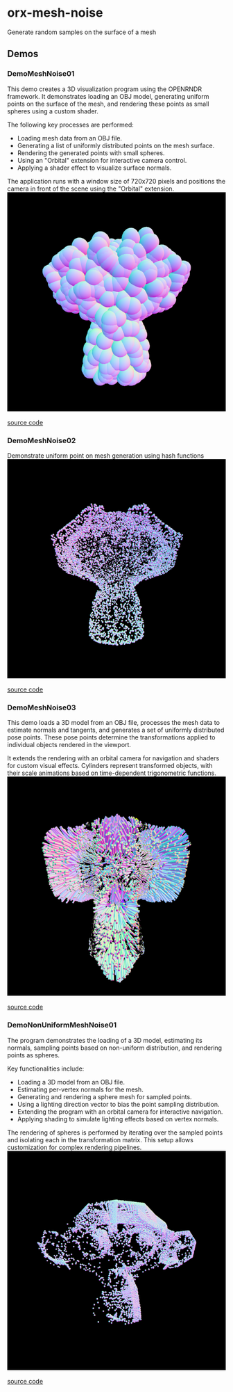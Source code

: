 # orx-mesh-noise

Generate random samples on the surface of a mesh
<!-- __demos__ -->
## Demos
### DemoMeshNoise01

This demo creates a 3D visualization program using the OPENRNDR framework.
It demonstrates loading an OBJ model, generating uniform points on the surface
of the mesh, and rendering these points as small spheres using a custom shader.

The following key processes are performed:
- Loading mesh data from an OBJ file.
- Generating a list of uniformly distributed points on the mesh surface.
- Rendering the generated points with small spheres.
- Using an "Orbital" extension for interactive camera control.
- Applying a shader effect to visualize surface normals.

The application runs with a window size of 720x720 pixels and positions the camera
in front of the scene using the "Orbital" extension.
![DemoMeshNoise01Kt](https://raw.githubusercontent.com/openrndr/orx/media/orx-mesh-noise/images/DemoMeshNoise01Kt.png)

[source code](src/jvmDemo/kotlin/DemoMeshNoise01.kt)

### DemoMeshNoise02

Demonstrate uniform point on mesh generation using hash functions
![DemoMeshNoise02Kt](https://raw.githubusercontent.com/openrndr/orx/media/orx-mesh-noise/images/DemoMeshNoise02Kt.png)

[source code](src/jvmDemo/kotlin/DemoMeshNoise02.kt)

### DemoMeshNoise03

This demo loads a 3D model from an OBJ file, processes the mesh data to estimate normals and tangents, and generates
a set of uniformly distributed pose points. These pose points determine the transformations applied to individual
objects rendered in the viewport.

It extends the rendering with an orbital camera for navigation and shaders for custom visual
effects. Cylinders represent transformed objects, with their scale animations based on time-dependent
trigonometric functions.
![DemoMeshNoise03Kt](https://raw.githubusercontent.com/openrndr/orx/media/orx-mesh-noise/images/DemoMeshNoise03Kt.png)

[source code](src/jvmDemo/kotlin/DemoMeshNoise03.kt)

### DemoNonUniformMeshNoise01

The program demonstrates the loading of a 3D model, estimating its normals,
sampling points based on non-uniform distribution, and rendering points as spheres.

Key functionalities include:
- Loading a 3D model from an OBJ file.
- Estimating per-vertex normals for the mesh.
- Generating and rendering a sphere mesh for sampled points.
- Using a lighting direction vector to bias the point sampling distribution.
- Extending the program with an orbital camera for interactive navigation.
- Applying shading to simulate lighting effects based on vertex normals.

The rendering of spheres is performed by iterating over the sampled points and isolating each in the transformation matrix.
This setup allows customization for complex rendering pipelines.
![DemoNonUniformMeshNoise01Kt](https://raw.githubusercontent.com/openrndr/orx/media/orx-mesh-noise/images/DemoNonUniformMeshNoise01Kt.png)

[source code](src/jvmDemo/kotlin/DemoNonUniformMeshNoise01.kt)
